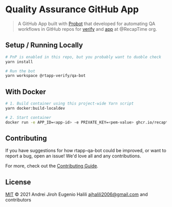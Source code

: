 # Quality Assurance GitHub App

> A GitHub App built with [Probot](https://github.com/probot/probot) that developed for automating QA workflows in GitHub repos
for [verify](https://github.com/RecapTIme/verify) and [app](https://github.com/RecapTime/app) at @RecapTime org.

## Setup / Running Locally

```sh
# PnP is enabled in this repo, but you probably want to duoble check
yarn install

# Run the bot
yarn workspace @rtapp-verify/qa-bot
```

## With Docker

```sh
# 1. Build container using this project-wide Yarn script
yarn docker:build-localdev

# 2. Start container
docker run -e APP_ID=<app-id> -e PRIVATE_KEY=<pem-value> ghcr.io/recaptime/verification-endpoint-monorepo:localdev qa-github
```

## Contributing

If you have suggestions for how rtapp-qa-bot could be improved, or want to report a bug, open an issue! We'd love all and any contributions.

For more, check out the [Contributing Guide](../../CONTRIBUTING.md).

## License

[MIT](../../LICENSE) © 2021 Andrei Jiroh Eugenio Halili <ajhalili2006@gmail.com> and contributors
